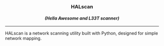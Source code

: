 <h3 align="center"> <b>HALscan</b> </h3>
<h4 align="center"> <i>(Hella Awesome and L33T scanner)</i> </h4>

---

HALscan is a network scanning utility built with Python, designed for simple network mapping. 
